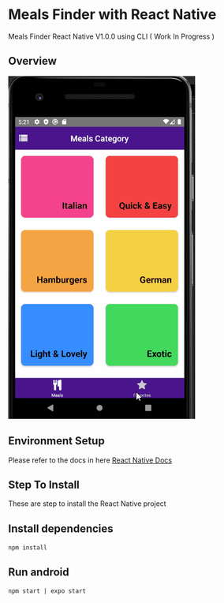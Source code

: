 # Meals Finder with React Native

Meals Finder React Native V1.0.0 using CLI ( Work In Progress )

## Overview

![Meals App OverView](./Meals.gif)

## Environment Setup

Please refer to the docs in here [React Native Docs](https://reactnative.dev/docs/environment-setup)

## Step To Install

These are step to install the React Native project

## Install dependencies

```
npm install
```

## Run android

```
npm start | expo start
```

